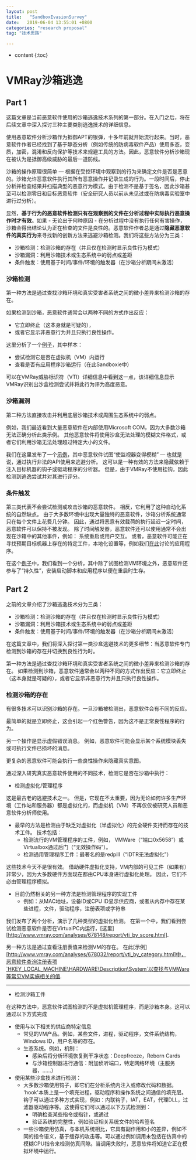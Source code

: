 ```yaml
---
layout: post
title:   "SandboxEvasionSurvey"
date:   2019-06-04 13:55:01 +0800
categories: "research proposal"
tag: "技术思路"

---
```

* content
{:toc}






# VMRay沙箱逃逸

## Part 1

这篇文章是当前恶意软件使用的沙箱逃逸技术系列的第一部分。在入门之后，将在后续文章中深入探讨三种主要类别逃逸技术的详细信息。

使用恶意软件分析沙箱作为抵御APT的银弹，十多年前就开始流行起来。当时，恶意软件作者已经找到了基于静态分析（例如传统的防病毒软件产品）使用多态，变质，加密，混淆和反向保护等技术来规避工具的方法。因此，恶意软件分析沙箱现在被认为是抵御高级威胁的最后一道防线。

沙箱的操作原理很简单 — 根据在受控环境中观察到的行为来确定文件是否是恶意的。沙箱允许恶意软件执行其所有恶意操作并记录生成的行为。一段时间后，停止分析并检查结果并扫描典型的恶意行为模式。由于检测不是基于签名，因此沙箱甚至可以检测零日和目标恶意软件（安全研究人员以前从未见过或在防病毒实验室中进行过分析）。

显然，**基于行为的恶意软件检测只有在观察到的文件在分析过程中实际执行恶意操作时才有效**。如果 - 无论出于何种原因 - 在分析过程中没有执行任何有害操作，沙箱会得出结论认为正在检查的文件是良性的。恶意软件作者总是通过**隐藏恶意软件的真实行为**来寻找新的创新方法来逃避沙箱检测。我们将这些方法分为三类：

* 沙箱检测：检测沙箱的存在（并且仅在检测时显示良性行为模式）
* 沙箱漏洞：利用沙箱技术或生态系统中的弱点或差距
* 条件触发：使用基于时间/事件/环境的触发器（在沙箱分析期间未激活）

### 沙箱检测

第一种方法是通过查找沙箱环境和真实受害者系统之间的微小差异来检测沙箱的存在。 

如果检测到沙箱，恶意软件通常会以两种不同的方式作出反应：

* 它立即终止（这本身就是可疑的），
* 或者它显示非恶意行为并且只执行良性操作。 

这里分析了一个[例子](https://www.vmray.com/analyses/663306/report/vti_by_category.html)，其中样本：

* 尝试检测它是否在虚拟机（VM）内运行
* 查看是否有应用程序沙箱运行（在此Sandboxie中）

可以在VMRay威胁标识符（VTI）详细信息中看到这一点，该详细信息显示VMRay识别出沙盒检测尝试并将此行为评为高度恶意。

### 沙箱漏洞

第二种方法直接攻击并利用底层沙箱技术或周围生态系统中的弱点。

 例如，我们最近看到大量恶意软件在内部使用Microsoft COM，因为大多数沙箱无法正确分析此类示例。 其他恶意软件将使用沙盒无法处理的模糊文件格式，或者它们利用沙箱无法处理超过特定大小的文件。 

我们在这里发布了一个[示例](http://www.vmray.com/analyses/663310/report/vti_by_category.html)，其中恶意软件试图“使监视器变得模糊” — 也就是说，通过执行非法的API使用来逃避分析。 这可以是一种有效的方法来隐藏依赖于注入目标机器的钩子或驱动程序的分析器。 但是，由于VMRay不使用挂钩，因此检测到逃逸尝试并对其进行评分。

### 条件触发

第三类代表不会尝试检测或攻击沙箱的恶意软件。 相反，它利用了这种自动化系统的自然缺点。 由于大多数环境中出现大量独特的恶意软件，沙箱分析系统通常只在每个文件上花费几分钟。 因此，通过将恶意有效载荷的执行延迟一定时间，恶意软件可以保持不被发现。 除了时间触发器，恶意软件还可以使用通常不会出现在沙箱中的其他事件，例如： 系统重启或用户交互。 或者，恶意软件可能正在寻找预期目标机器上存在的特定工件，本地化设置等，例如我们[在此](https://www.vmray.com/cyber-security-blog/analyzing-environment-sensitive-malware/)讨论的应用程序。

在这个[例子](http://www.vmray.com/analyses/663313/report/vti_by_category.html)中，我们看到一个分析，其中除了试图检测VM环境之外，恶意软件还参与了“持久性”，安装启动脚本和应用程序以便在重启时生存。

## Part 2

之前的文章介绍了沙箱逃逸技术分为三类：

- 沙箱检测：检测沙箱的存在（并且仅在检测时显示良性行为模式）
- 沙箱漏洞：利用沙箱技术或生态系统中的弱点或差距
- 条件触发：使用基于时间/事件/环境的触发器（在沙箱分析期间未激活）



在这篇文章中，我们将深入探讨第一类沙盒逃避技术的更多细节：当恶意软件专门检测到沙箱的存在并切换到良性行为时。

第一种方法是通过查找沙箱环境和真实受害者系统之间的微小差异来检测沙箱的存在。 如果检测到沙箱，恶意软件通常会以两种不同的方式作出反应：它立即终止（这本身就是可疑的），或者它显示非恶意行为并且只执行良性操作。

### 检测沙箱的存在

有很多技术可以识别沙箱的存在。一旦沙箱被检测出，恶意软件会有不同的反应。

最简单的就是立即终止，这会引起一个红色警告，因为这不是正常良性程序的行为。

另一个操作是显示虚假错误消息。 例如，恶意软件可能会显示某个系统模块丢失或可执行文件已损坏的消息。 

更复杂的恶意软件可能会执行一些良性操作来隐藏真实意图。 

通过深入研究真实恶意软件使用的不同技术，检测它是否在沙箱中执行：

* 检测虚拟化/管理程序

这是最古老的逃避技术之一。 但是，它现在不太重要，因为无论如何许多生产环境（工作站和服务器）都是虚拟化的，而虚拟机（VM）不再仅仅被研究人员和恶意软件分析师使用。

* 最早的方法是检测由于缺乏对虚拟化（半虚拟化）的完全硬件支持而存在的技术工件。 技术包括：
  * 检测流行的VM管理程序的工件，例如， VMWare（“端口0x5658”）或Virtualbox通过后门（“无效操作码”）。
  * 检测通用管理程序工件：最著名的是redpill（“IDTR无法虚拟化”）

这些技术今天不是很有效。 借助硬件虚拟化支持，VM内部的可见工件（如果有）非常少，因为大多数硬件方面现在都由CPU本身进行虚拟化处理。 因此，它们不必由管理程序模拟。

* 目前仍然相关的另一种方法是检测管理程序的实现工件
  * 例如：从MAC地址，设备ID或CPU ID显示供应商，或者从内存中存在某些进程，文件，驱动程序，注册表项或字符串

我们发布了两个分析，演示了几种类型的虚拟化检测。 在第一个中，我们看到尝试检测恶意软件是否在VirtualPC内运行，[这里][http://www.vmray.com/analyses/678148/report/vti_by_score.html].

另一种方法是通过查看注册表值来检测VM的存在。 在此[示例][http://www.vmray.com/analyses/678032/report/vti_by_category.html]中，恶意软件查询注册表项`HKEY_LOCAL_MACHINE\HARDWARE\Description\System`以查找与VMWare等常见VM实施相关的值.

---

* 检测沙箱工件

在这种方法中，恶意软件试图检测的不是虚拟机管理程序，而是沙箱本身。这可以通过以下方式完成

* 使用与以下相关的供应商特定信息
  * 常见的VM产品。例如，某些文件，进程，驱动程序，文件系统结构，Windows ID，用户名等的存在。
  * 生态系统。例如，机制：
    * 感染后将分析环境恢复到干净状态：Deepfreeze，Reborn Cards
    * 与沙箱控制器进行通信：附加侦听端口，特定网络环境（主服务器，......）
* 使用某些沙盒技术进行检测：
  * 大多数沙箱使用钩子，即它们在分析系统内注入或修改代码和数据。 'hook'本质上是一个填充进程，驱动程序和操作系统之间通信的填充层。钩子可以通过多种方式实现，例如：内联钩子，IAT，EAT，代理DLL，过滤器驱动程序等。这使得它们可以通过以下方式检测到：
    * 明确检查某些指令或指针，或通过
    * 验证系统的完整性，例如验证相关系统文件的哈希签名
  * 一些沙箱使用仿真，与本机系统相比，它具有副作用和小的差异，例如不同的指令语义，基于缓存的攻击等。可以通过例如调用未包括在仿真中的模糊CPU指令来检测仿真间隙。当调用失败时，恶意软件将知道它正在模拟环境中运行。